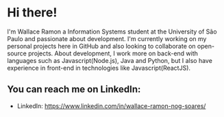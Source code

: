 # Hi there!

I'm Wallace Ramon a Information Systems student at the University of São Paulo and passionate about development. I'm currently working on my personal projects here in GitHub and also looking to collaborate on open-source projects. About development, I work more on back-end with languages such as Javascript(Node.js), Java and Python, but I also have experience in front-end in technologies like Javascript(ReactJS).

## You can reach me on LinkedIn:
- LinkedIn: https://www.linkedin.com/in/wallace-ramon-nog-soares/

<!--
**rheimon1/rheimon1** is a ✨ _special_ ✨ repository because its `README.md` (this file) appears on your GitHub profile.



Here are some ideas to get you started:

- 🔭 I’m currently working on ...
- 🌱 I’m currently learning ...
- 👯 I’m looking to collaborate on ...
- 🤔 I’m looking for help with ...
- 💬 Ask me about ...
- 📫 How to reach me: ...
- 😄 Pronouns: ...
- ⚡ Fun fact: ...
-->
